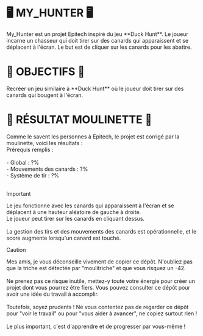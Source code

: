 <H1>🖥️ MY_HUNTER 🖥️</H1>
My_Hunter est un projet Epitech inspiré du jeu **Duck Hunt**. Le joueur incarne un chasseur qui doit tirer sur des canards qui apparaissent et se déplacent à l'écran. Le but est de cliquer sur les canards pour les abattre. <br>

<H1>🎯 OBJECTIFS 🎯</H1>
Recréer un jeu similaire à **Duck Hunt** où le joueur doit tirer sur des canards qui bougent à l'écran. <br>

<H1>🤖 RÉSULTAT MOULINETTE 🤖</H1>
Comme le savent les personnes à Epitech, le projet est corrigé par la moulinette, voici les résultats : <br>
Prérequis remplis : 
<br><br>
- Global : ?% <br>
- Mouvements des canards : ?% <br>
- Système de tir : ?% <br>
<br>

>[!IMPORTANT]
> Le jeu fonctionne avec les canards qui apparaissent à l'écran et se déplacent à une hauteur aléatoire de gauche à droite. <br>
> Le joueur peut tirer sur les canards en cliquant dessus. <br>  
> La gestion des tirs et des mouvements des canards est opérationnelle, et le score augmente lorsqu'un canard est touché.

>[!CAUTION]  
> Mes amis, je vous déconseille vivement de copier ce dépôt. N'oubliez pas que la triche est détectée par "moulitriche" et que vous risquez un -42. <br>  
> Ne prenez pas ce risque inutile, mettez-y toute votre énergie pour créer un projet dont vous pourrez être fiers. Vous pouvez consulter ce dépôt pour avoir une idée du travail à accomplir. <br>  
> Toutefois, soyez prudents ! Ne vous contentez pas de regarder ce dépôt pour "voir le travail" ou pour "vous aider à avancer", ne copiez surtout rien ! <br>  
> Le plus important, c'est d'apprendre et de progresser par vous-même ! <br>
